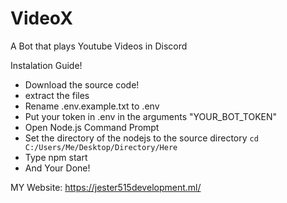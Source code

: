 # VideoX
A Bot that plays Youtube Videos in Discord


Instalation Guide!
 - Download the source code!
 - extract the files
 - Rename .env.example.txt to .env
 - Put your token in .env in the arguments "YOUR_BOT_TOKEN"
 - Open Node.js Command Prompt
 - Set the directory of the nodejs to the source directory `cd C:/Users/Me/Desktop/Directory/Here`
 - Type npm start
 - And Your Done!

MY Website: https://jester515development.ml/

